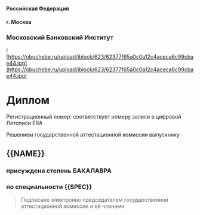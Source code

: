 #### Российская Федерация
#### г. Москва
### Московский Банковский Институт
![https://obuchebe.ru/upload/iblock/623/62377f65a0c0a12c4aceca6c99cbae44.jpg](https://obuchebe.ru/upload/iblock/623/62377f65a0c0a12c4aceca6c99cbae44.jpg)
# Диплом
Регистрационный номер: соответствует номеру записи в цифровой Летописи ERA

Решением государственной аттестационной комиссии выпускнику  
## {{NAME}}
### присуждена степень БАКАЛАВРА
### по специальности {{SPEC}}

>Подписано электронно председателем государственной аттестационной комиссии и её членами

